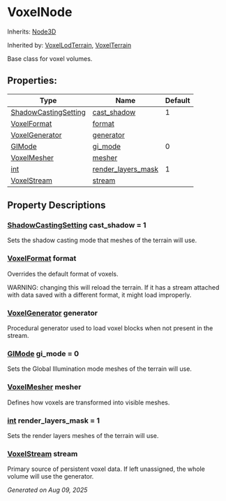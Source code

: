 # VoxelNode

Inherits: [Node3D](https://docs.godotengine.org/en/stable/classes/class_node3d.html)

Inherited by: [VoxelLodTerrain](VoxelLodTerrain.md), [VoxelTerrain](VoxelTerrain.md)

Base class for voxel volumes.

## Properties: 


Type                                                                                                                                               | Name                                         | Default 
-------------------------------------------------------------------------------------------------------------------------------------------------- | -------------------------------------------- | --------
[ShadowCastingSetting](https://docs.godotengine.org/en/stable/classes/class_geometryinstance3d.html#enum-geometryinstance3d-shadowcastingsetting)  | [cast_shadow](#i_cast_shadow)                | 1       
[VoxelFormat](VoxelFormat.md)                                                                                                                      | [format](#i_format)                          |         
[VoxelGenerator](VoxelGenerator.md)                                                                                                                | [generator](#i_generator)                    |         
[GIMode](https://docs.godotengine.org/en/stable/classes/class_geometryinstance3d.html#enum-geometryinstance3d-gimode)                              | [gi_mode](#i_gi_mode)                        | 0       
[VoxelMesher](VoxelMesher.md)                                                                                                                      | [mesher](#i_mesher)                          |         
[int](https://docs.godotengine.org/en/stable/classes/class_int.html)                                                                               | [render_layers_mask](#i_render_layers_mask)  | 1       
[VoxelStream](VoxelStream.md)                                                                                                                      | [stream](#i_stream)                          |         
<p></p>

## Property Descriptions

### [ShadowCastingSetting](https://docs.godotengine.org/en/stable/classes/class_geometryinstance3d.html#enum-geometryinstance3d-shadowcastingsetting)<span id="i_cast_shadow"></span> **cast_shadow** = 1

Sets the shadow casting mode that meshes of the terrain will use.

### [VoxelFormat](VoxelFormat.md)<span id="i_format"></span> **format**

Overrides the default format of voxels.

WARNING: changing this will reload the terrain. If it has a stream attached with data saved with a different format, it might load improperly.

### [VoxelGenerator](VoxelGenerator.md)<span id="i_generator"></span> **generator**

Procedural generator used to load voxel blocks when not present in the stream.

### [GIMode](https://docs.godotengine.org/en/stable/classes/class_geometryinstance3d.html#enum-geometryinstance3d-gimode)<span id="i_gi_mode"></span> **gi_mode** = 0

Sets the Global Illumination mode meshes of the terrain will use.

### [VoxelMesher](VoxelMesher.md)<span id="i_mesher"></span> **mesher**

Defines how voxels are transformed into visible meshes.

### [int](https://docs.godotengine.org/en/stable/classes/class_int.html)<span id="i_render_layers_mask"></span> **render_layers_mask** = 1

Sets the render layers meshes of the terrain will use.

### [VoxelStream](VoxelStream.md)<span id="i_stream"></span> **stream**

Primary source of persistent voxel data. If left unassigned, the whole volume will use the generator.

_Generated on Aug 09, 2025_
